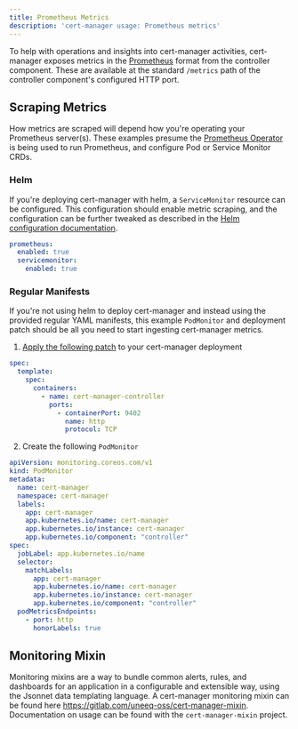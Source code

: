 ```yaml
---
title: Prometheus Metrics
description: 'cert-manager usage: Prometheus metrics'
---
```


To help with operations and insights into cert-manager activities, cert-manager exposes metrics in the [Prometheus](https://prometheus.io/) format from the controller component. These are available at the standard `/metrics` path of the controller component's configured HTTP port.

## Scraping Metrics

How metrics are scraped will depend how you're operating your Prometheus server(s). These examples presume the [Prometheus Operator](https://github.com/prometheus-operator/prometheus-operator) is being used to run Prometheus, and configure Pod or Service Monitor CRDs.

### Helm

If you're deploying cert-manager with helm, a `ServiceMonitor` resource can be configured. This configuration should enable metric scraping, and the configuration can be further tweaked as described in the [Helm configuration documentation](https://github.com/cert-manager/cert-manager/blob/master/deploy/charts/cert-manager/README.template.md#configuration).

```yaml
prometheus:
  enabled: true
  servicemonitor:
    enabled: true
```

### Regular Manifests

If you're not using helm to deploy cert-manager and instead using the provided regular YAML manifests, this example `PodMonitor` and deployment patch should be all you need to start ingesting cert-manager metrics.

1. [Apply the following patch](https://kubernetes.io/docs/tasks/manage-kubernetes-objects/update-api-object-kubectl-patch/#use-a-strategic-merge-patch-to-update-a-deployment) to your cert-manager deployment

```yaml
spec:
  template:
    spec:
      containers:
        - name: cert-manager-controller
          ports:
            - containerPort: 9402
              name: http
              protocol: TCP
```

2. Create the following `PodMonitor`

```yaml
apiVersion: monitoring.coreos.com/v1
kind: PodMonitor
metadata:
  name: cert-manager
  namespace: cert-manager
  labels:
    app: cert-manager
    app.kubernetes.io/name: cert-manager
    app.kubernetes.io/instance: cert-manager
    app.kubernetes.io/component: "controller"
spec:
  jobLabel: app.kubernetes.io/name
  selector:
    matchLabels:
      app: cert-manager
      app.kubernetes.io/name: cert-manager
      app.kubernetes.io/instance: cert-manager
      app.kubernetes.io/component: "controller"
  podMetricsEndpoints:
    - port: http
      honorLabels: true
```

## Monitoring Mixin

Monitoring mixins are a way to bundle common alerts, rules, and dashboards for an application in a configurable and extensible way, using the Jsonnet data templating language. A cert-manager monitoring mixin can be found here https://gitlab.com/uneeq-oss/cert-manager-mixin. Documentation on usage can be found with the `cert-manager-mixin` project.
